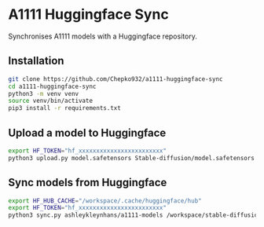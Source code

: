 # A1111 Huggingface Sync

Synchronises A1111 models with a Huggingface repository.

## Installation

```bash
git clone https://github.com/Chepko932/a1111-huggingface-sync
cd a1111-huggingface-sync
python3 -m venv venv
source venv/bin/activate
pip3 install -r requirements.txt
```

## Upload a model to Huggingface

```bash
export HF_TOKEN="hf_xxxxxxxxxxxxxxxxxxxxxxxx"
python3 upload.py model.safetensors Stable-diffusion/model.safetensors ashleykleynhans/a1111-models
```

## Sync models from Huggingface

```bash
export HF_HUB_CACHE="/workspace/.cache/huggingface/hub"
export HF_TOKEN="hf_xxxxxxxxxxxxxxxxxxxxxxxx"
python3 sync.py ashleykleynhans/a1111-models /workspace/stable-diffusion-webui/models
```
